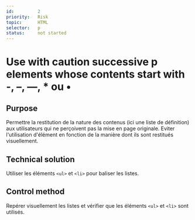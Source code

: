 ```yaml
---
id:         2
priority:   Risk
topic:      HTML
selector:   p
status:     not started
---
```


# Use with caution successive p elements whose contents start with -, –, —, * ou •

## Purpose

Permettre la restitution de la nature des contenus (ici une liste de définition) aux utilisateurs qui ne perçoivent pas la mise en page originale. Eviter l'utilisation d'élément en fonction de la manière dont ils sont restitués visuellement.

## Technical solution

Utiliser les éléments `<ul>` et `<li>` pour baliser les listes.

## Control method

Repérer visuellement les listes et vérifier que les éléments `<ul>` et `<li>` sont utilisés.